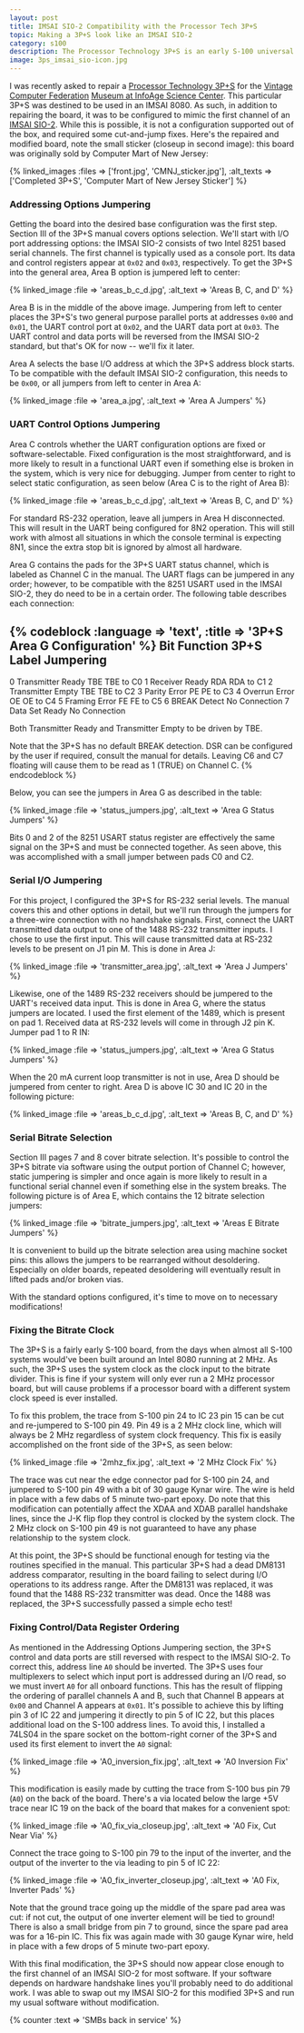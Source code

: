 ```yaml
---
layout: post
title: IMSAI SIO-2 Compatibility with the Processor Tech 3P+S
topic: Making a 3P+S look like an IMSAI SIO-2
category: s100
description: The Processor Technology 3P+S is an early S-100 universal I/O board, providing both parallel and serial I/O. It is a versatile board, allowing the builder to select from many onboard options via jumpers. As shipped, it can be configured to be compatible with many other manufacturers' serial interfaces; however, making it compatible with the IMSAI SIO-2 requires some modification.
image: 3ps_imsai_sio-icon.jpg
---
```


I was recently asked to repair a [Processor Technology 3P+S](http://s100computers.com/Hardware%20Folder/Processor%20Technology/3P+S/3P+S.htm) for the [Vintage Computer Federation](http://vcfed.org) [Museum at InfoAge Science Center](http://vcfed.org/wp/vcf-museum/). This particular 3P+S was destined to be used in an IMSAI 8080. As such, in addition to repairing the board, it was to be configured to mimic the first channel of an [IMSAI SIO-2](http://s100computers.com/Hardware%20Folder/IMSAI/SIO/SIO.htm). While this is possible, it is not a configuration supported out of the box, and required some cut-and-jump fixes. Here's the repaired and modified board, note the small sticker (closeup in second image): this board was originally sold by Computer Mart of New Jersey:

{% linked_images :files => ['front.jpg', 'CMNJ_sticker.jpg'], :alt_texts => ['Completed 3P+S', 'Computer Mart of New Jersey Sticker'] %}

### Addressing Options Jumpering

Getting the board into the desired base configuration was the first step. Section III of the 3P+S manual covers options selection. We'll start with I/O port addressing options: the IMSAI SIO-2 consists of two Intel 8251 based serial channels. The first channel is typically used as a console port. Its data and control registers appear at `0x02` and `0x03`, respectively. To get the 3P+S into the general area, Area B option is jumpered left to center:

{% linked_image :file => 'areas_b_c_d.jpg', :alt_text => 'Areas B, C, and D' %}

Area B is in the middle of the above image. Jumpering from left to center places the 3P+S's two general purpose parallel ports at addresses `0x00` and `0x01`, the UART control port at `0x02`, and the UART data port at `0x03`. The UART control and data ports will be reversed from the IMSAI SIO-2 standard, but that's OK for now -- we'll fix it later.

Area A selects the base I/O address at which the 3P+S address block starts. To be compatible with the default IMSAI SIO-2 configuration, this needs to be `0x00`, or all jumpers from left to center in Area A:

{% linked_image :file => 'area_a.jpg', :alt_text => 'Area A Jumpers' %}

### UART Control Options Jumpering

Area C controls whether the UART configuration options are fixed or software-selectable. Fixed configuration is the most straightforward, and is more likely to result in a functional UART even if something else is broken in the system, which is very nice for debugging. Jumper from center to right to select static configuration, as seen below (Area C is to the right of Area B):

{% linked_image :file => 'areas_b_c_d.jpg', :alt_text => 'Areas B, C, and D' %}

For standard RS-232 operation, leave all jumpers in Area H disconnected. This will result in the UART being configured for 8N2 operation. This will still work with almost all situations in which the console terminal is expecting 8N1, since the extra stop bit is ignored by almost all hardware.

Area G contains the pads for the 3P+S UART status channel, which is labeled as Channel C in the manual. The UART flags can be jumpered in any order; however, to be compatible with the 8251 USART used in the IMSAI SIO-2, they do need to be in a certain order. The following table describes each connection:

{% codeblock :language => 'text', :title => '3P+S Area G Configuration' %}
Bit Function           3P+S Label     Jumpering
-------------------------------------------------------------------------------
0   Transmitter Ready  TBE            TBE to C0
1   Receiver Ready     RDA            RDA to C1
2   Transmitter Empty  TBE            TBE to C2
3   Parity Error       PE             PE  to C3
4   Overrun Error      OE             OE  to C4
5   Framing Error      FE             FE  to C5
6   BREAK Detect                      No Connection
7   Data Set Ready                    No Connection

Both Transmitter Ready and Transmitter Empty to be driven by TBE.

Note that the 3P+S has no default BREAK detection. DSR can be configured by the
user if required, consult the manual for details. Leaving C6 and C7 floating
will cause them to be read as 1 (TRUE) on Channel C.
{% endcodeblock %}

Below, you can see the jumpers in Area G as described in the table:

{% linked_image :file => 'status_jumpers.jpg', :alt_text => 'Area G Status Jumpers' %}

Bits 0 and 2 of the 8251 USART status register are effectively the same signal on the 3P+S and must be connected together. As seen above, this was accomplished with a small jumper between pads C0 and C2.

### Serial I/O Jumpering

For this project, I configured the 3P+S for RS-232 serial levels. The manual covers this and other options in detail, but we'll run through the jumpers for a three-wire connection with no handshake signals. First, connect the UART transmitted data output to one of the 1488 RS-232 transmitter inputs. I chose to use the first input. This will cause transmitted data at RS-232 levels to be present on J1 pin M. This is done in Area J:

{% linked_image :file => 'transmitter_area.jpg', :alt_text => 'Area J Jumpers' %}

Likewise, one of the 1489 RS-232 receivers should be jumpered to the UART's received data input. This is done in Area G, where the status jumpers are located. I used the first element of the 1489, which is present on pad 1. Received data at RS-232 levels will come in through J2 pin K. Jumper pad 1 to R IN:

{% linked_image :file => 'status_jumpers.jpg', :alt_text => 'Area G Status Jumpers' %}

When the 20 mA current loop transmitter is not in use, Area D should be jumpered from center to right. Area D is above IC 30 and IC 20 in the following picture:

{% linked_image :file => 'areas_b_c_d.jpg', :alt_text => 'Areas B, C, and D' %}

### Serial Bitrate Selection

Section III pages 7 and 8 cover bitrate selection. It's possible to control the 3P+S bitrate via software using the output portion of Channel C; however, static jumpering is simpler and once again is more likely to result in a functional serial channel even if something else in the system breaks. The following picture is of Area E, which contains the 12 bitrate selection jumpers:

{% linked_image :file => 'bitrate_jumpers.jpg', :alt_text => 'Areas E Bitrate Jumpers' %}

It is convenient to build up the bitrate selection area using machine socket pins: this allows the jumpers to be rearranged without desoldering. Especially on older boards, repeated desoldering will eventually result in lifted pads and/or broken vias.

With the standard options configured, it's time to move on to necessary modifications!

### Fixing the Bitrate Clock

The 3P+S is a fairly early S-100 board, from the days when almost all S-100 systems would've been built around an Intel 8080 running at 2 MHz. As such, the 3P+S uses the system clock as the clock input to the bitrate divider. This is fine if your system will only ever run a 2 MHz processor board, but will cause problems if a processor board with a different system clock speed is ever installed.

To fix this problem, the trace from S-100 pin 24 to IC 23 pin 15 can be cut and re-jumpered to S-100 pin 49. Pin 49 is a 2 MHz clock line, which will always be 2 MHz regardless of system clock frequency. This fix is easily accomplished on the front side of the 3P+S, as seen below:

{% linked_image :file => '2mhz_fix.jpg', :alt_text => '2 MHz Clock Fix' %}

The trace was cut near the edge connector pad for S-100 pin 24, and jumpered to S-100 pin 49 with a bit of 30 gauge Kynar wire. The wire is held in place with a few dabs of 5 minute two-part epoxy. Do note that this modification can potentially affect the XDAA and XDAB parallel handshake lines, since the J-K flip flop they control is clocked by the system clock. The 2 MHz clock on S-100 pin 49 is not guaranteed to have any phase relationship to the system clock.

At this point, the 3P+S should be functional enough for testing via the routines specified in the manual. This particular 3P+S had a dead DM8131 address comparator, resulting in the board failing to select during I/O operations to its address range. After the DM8131 was replaced, it was found that the 1488 RS-232 transmitter was dead. Once the 1488 was replaced, the 3P+S successfully passed a simple echo test!

### Fixing Control/Data Register Ordering

As mentioned in the Addressing Options Jumpering section, the 3P+S control and data ports are still reversed with respect to the IMSAI SIO-2. To correct this, address line `A0` should be inverted. The 3P+S uses four multiplexers to select which input port is addressed during an I/O read, so we must invert `A0` for all onboard functions. This has the result of flipping the ordering of parallel channels A and B, such that Channel B appears at `0x00` and Channel A appears at `0x01`. It's possible to achieve this by lifting pin 3 of IC 22 and jumpering it directly to pin 5 of IC 22, but this places additional load on the S-100 address lines. To avoid this, I installed a 74LS04 in the spare socket on the bottom-right corner of the 3P+S and used its first element to invert the `A0` signal:

{% linked_image :file => 'A0_inversion_fix.jpg', :alt_text => 'A0 Inversion Fix' %}

This modification is easily made by cutting the trace from S-100 bus pin 79 (`A0`) on the back of the board. There's a via located below the large +5V trace near IC 19 on the back of the board that makes for a convenient spot:

{% linked_image :file => 'A0_fix_via_closeup.jpg', :alt_text => 'A0 Fix, Cut Near Via' %}

Connect the trace going to S-100 pin 79 to the input of the inverter, and the output of the inverter to the via leading to pin 5 of IC 22:

{% linked_image :file => 'A0_fix_inverter_closeup.jpg', :alt_text => 'A0 Fix, Inverter Pads' %}

Note that the ground trace going up the middle of the spare pad area was cut: if not cut, the output of one inverter element will be tied to ground! There is also a small bridge from pin 7 to ground, since the spare pad area was for a 16-pin IC. This fix was again made with 30 gauge Kynar wire, held in place with a few drops of 5 minute two-part epoxy.

With this final modification, the 3P+S should now appear close enough to the first channel of an IMSAI SIO-2 for most software. If your software depends on hardware handshake lines you'll probably need to do additional work. I was able to swap out my IMSAI SIO-2 for this modified 3P+S and run my usual software without modification.

{% counter :text => 'SMBs back in service' %}
